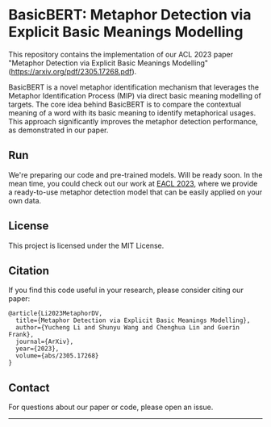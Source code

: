 # BasicBERT: Metaphor Detection via Explicit Basic Meanings Modelling

This repository contains the implementation of our ACL 2023 paper "Metaphor Detection via Explicit Basic Meanings Modelling" (https://arxiv.org/pdf/2305.17268.pdf). 

BasicBERT is a novel metaphor identification mechanism that leverages the Metaphor Identification Process (MIP) via direct basic meaning modelling of targets. The core idea behind BasicBERT is to compare the contextual meaning of a word with its basic meaning to identify metaphorical usages. This approach significantly improves the metaphor detection performance, as demonstrated in our paper.

## Run

We're preparing our code and pre-trained models. Will be ready soon. In the mean time, you could check out our work at [EACL 2023](https://github.com/liyucheng09/MetaphorFrame), where we provide a ready-to-use metaphor detection model that can be easily applied on your own data.

## License

This project is licensed under the MIT License.

## Citation

If you find this code useful in your research, please consider citing our paper:

```
@article{Li2023MetaphorDV,
  title={Metaphor Detection via Explicit Basic Meanings Modelling},
  author={Yucheng Li and Shunyu Wang and Chenghua Lin and Guerin Frank},
  journal={ArXiv},
  year={2023},
  volume={abs/2305.17268}
}
```

## Contact

For questions about our paper or code, please open an issue.

-----
